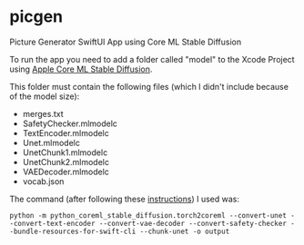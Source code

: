 # picgen
Picture Generator SwiftUI App using Core ML Stable Diffusion

To run the app you need to add a folder called "model" to the Xcode Project using [Apple Core ML Stable Diffusion](https://github.com/apple/ml-stable-diffusion).

This folder must contain the following files (which I didn't include because of the model size):
  * merges.txt
  * SafetyChecker.mlmodelc
  * TextEncoder.mlmodelc
  * Unet.mlmodelc
  * UnetChunk1.mlmodelc
  * UnetChunk2.mlmodelc
  * VAEDecoder.mlmodelc
  * vocab.json

The command (after following these [instructions](https://github.com/apple/ml-stable-diffusion#readme)) I used was:
```shell
python -m python_coreml_stable_diffusion.torch2coreml --convert-unet --convert-text-encoder --convert-vae-decoder --convert-safety-checker --bundle-resources-for-swift-cli --chunk-unet -o output
```
